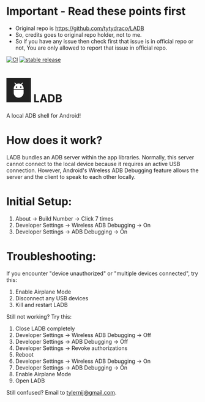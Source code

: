 # Important - Read these points first
- Original repo is https://github.com/tytydraco/LADB
- So, credits goes to original repo holder, not to me.
- So if you have any issue then check first that issue is in official repo or not, You are only allowed to report that issue in official repo.

[![CI](https://github.com/AncientCatz/LADB/actions/workflows/build.yml/badge.svg?branch=main&event=push)](https://github.com/AncientCatz/LADB/actions/workflows/build.yml) [![stable release](https://img.shields.io/github/v/release/AncientCatz/LADB.svg?maxAge=3600&label=Release)](https://github.com/AncientCatz/LADB/releases)

# ![app icon](./.github/readme-images/app-icon.png) LADB
A local ADB shell for Android!

# How does it work?
LADB bundles an ADB server within the app libraries. Normally, this server cannot connect to the local device because it requires an active USB connection. However, Android's Wireless ADB Debugging feature allows the server and the client to speak to each other locally.

# Initial Setup:
1. About -> Build Number -> Click 7 times
2. Developer Settings -> Wireless ADB Debugging -> On
3. Developer Settings -> ADB Debugging -> On

# Troubleshooting:
If you encounter "device unauthorized" or "multiple devices connected", try this:
1. Enable Airplane Mode
2. Disconnect any USB devices
3. Kill and restart LADB

Still not working? Try this:
1. Close LADB completely
2. Developer Settings -> Wireless ADB Debugging -> Off
3. Developer Settings -> ADB Debugging -> Off
4. Developer Settings -> Revoke authorizations
5. Reboot
6. Developer Settings -> Wireless ADB Debugging -> On
7. Developer Settings -> ADB Debugging -> On
8. Enable Airplane Mode
9. Open LADB

Still confused? Email to tylernij@gmail.com.
